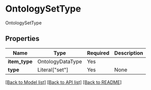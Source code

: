# OntologySetType

OntologySetType

## Properties
| Name | Type | Required | Description |
| ------------ | ------------- | ------------- | ------------- |
**item_type** | OntologyDataType | Yes |  |
**type** | Literal["set"] | Yes | None |


[[Back to Model list]](../../../README.md#models-v2-link) [[Back to API list]](../../../README.md#apis-v2-link) [[Back to README]](../../../README.md)
